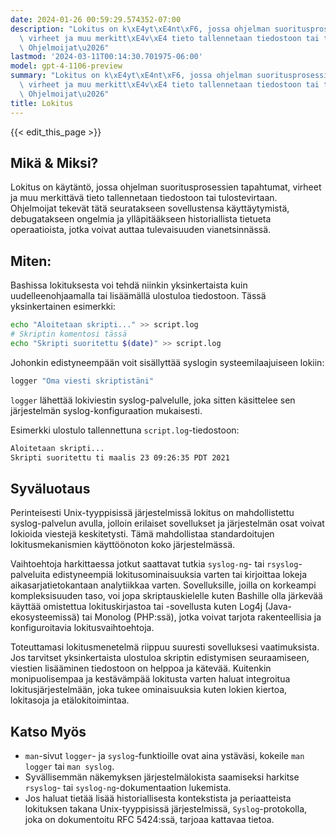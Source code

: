 ```yaml
---
date: 2024-01-26 00:59:29.574352-07:00
description: "Lokitus on k\xE4yt\xE4nt\xF6, jossa ohjelman suoritusprosessien tapahtumat,\
  \ virheet ja muu merkitt\xE4v\xE4 tieto tallennetaan tiedostoon tai tulostevirtaan.\
  \ Ohjelmoijat\u2026"
lastmod: '2024-03-11T00:14:30.701975-06:00'
model: gpt-4-1106-preview
summary: "Lokitus on k\xE4yt\xE4nt\xF6, jossa ohjelman suoritusprosessien tapahtumat,\
  \ virheet ja muu merkitt\xE4v\xE4 tieto tallennetaan tiedostoon tai tulostevirtaan.\
  \ Ohjelmoijat\u2026"
title: Lokitus
---
```


{{< edit_this_page >}}

## Mikä & Miksi?

Lokitus on käytäntö, jossa ohjelman suoritusprosessien tapahtumat, virheet ja muu merkittävä tieto tallennetaan tiedostoon tai tulostevirtaan. Ohjelmoijat tekevät tätä seuratakseen sovellustensa käyttäytymistä, debugatakseen ongelmia ja ylläpitääkseen historiallista tietueta operaatioista, jotka voivat auttaa tulevaisuuden vianetsinnässä.

## Miten:

Bashissa lokituksesta voi tehdä niinkin yksinkertaista kuin uudelleenohjaamalla tai lisäämällä ulostuloa tiedostoon. Tässä yksinkertainen esimerkki:

```Bash
echo "Aloitetaan skripti..." >> script.log
# Skriptin komentosi tässä
echo "Skripti suoritettu $(date)" >> script.log
```

Johonkin edistyneempään voit sisällyttää syslogin systeemilaajuiseen lokiin:

```Bash
logger "Oma viesti skriptistäni"
```

`logger` lähettää lokiviestin syslog-palvelulle, joka sitten käsittelee sen järjestelmän syslog-konfiguraation mukaisesti.

Esimerkki ulostulo tallennettuna `script.log`-tiedostoon:

```Bash
Aloitetaan skripti...
Skripti suoritettu ti maalis 23 09:26:35 PDT 2021
```

## Syväluotaus

Perinteisesti Unix-tyyppisissä järjestelmissä lokitus on mahdollistettu syslog-palvelun avulla, jolloin erilaiset sovellukset ja järjestelmän osat voivat lokioida viestejä keskitetysti. Tämä mahdollistaa standardoitujen lokitusmekanismien käyttöönoton koko järjestelmässä.

Vaihtoehtoja harkittaessa jotkut saattavat tutkia `syslog-ng`- tai `rsyslog`-palveluita edistyneempiä lokitusominaisuuksia varten tai kirjoittaa lokeja aikasarjatietokantaan analytiikkaa varten. Sovelluksille, joilla on korkeampi kompleksisuuden taso, voi jopa skriptauskielelle kuten Bashille olla järkevää käyttää omistettua lokituskirjastoa tai -sovellusta kuten Log4j (Java-ekosysteemissä) tai Monolog (PHP:ssä), jotka voivat tarjota rakenteellisia ja konfiguroitavia lokitusvaihtoehtoja.

Toteuttamasi lokitusmenetelmä riippuu suuresti sovelluksesi vaatimuksista. Jos tarvitset yksinkertaista ulostuloa skriptin edistymisen seuraamiseen, viestien lisääminen tiedostoon on helppoa ja kätevää. Kuitenkin monipuolisempaa ja kestävämpää lokitusta varten haluat integroitua lokitusjärjestelmään, joka tukee ominaisuuksia kuten lokien kiertoa, lokitasoja ja etälokitoimintaa.

## Katso Myös

- `man`-sivut `logger`- ja `syslog`-funktioille ovat aina ystäväsi, kokeile `man logger` tai `man syslog`.
- Syvällisemmän näkemyksen järjestelmälokista saamiseksi harkitse `rsyslog`- tai `syslog-ng`-dokumentaation lukemista.
- Jos haluat tietää lisää historiallisesta kontekstista ja periaatteista lokituksen takana Unix-tyyppisissä järjestelmissä, `Syslog`-protokolla, joka on dokumentoitu RFC 5424:ssä, tarjoaa kattavaa tietoa.
